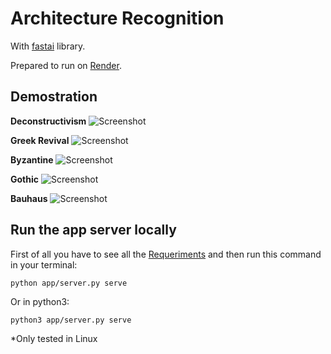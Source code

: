 # Architecture Recognition

With [fastai](https://www.fast.ai) library.

Prepared to run on [Render](https://render.com).


## Demostration

**Deconstructivism**
![Screenshot](https://github.com/dumitrux/ArchitectureRecognition/demostration/test1.gif)

**Greek Revival**
![Screenshot](https://github.com/dumitrux/ArchitectureRecognition/demostration/gifs/test2.gif)

**Byzantine**
![Screenshot](https://github.com/dumitrux/ArchitectureRecognition/demostration/test3.gif)

**Gothic**
![Screenshot](https://github.com/dumitrux/ArchitectureRecognition/demostration/test4.gif)

**Bauhaus**
![Screenshot](https://github.com/dumitrux/ArchitectureRecognition/demostration/test5.gif)


## Run the app server locally

First of all you have to see all the [Requeriments](https://github.com/dumitrux/ArchitectureRecognition/blob/master/requirements.txt) and then run this command in your terminal:

    python app/server.py serve

Or in python3:

    python3 app/server.py serve


*Only tested in Linux
